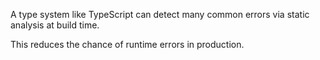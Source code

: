 A type system like TypeScript can detect many common errors via static analysis at build time.

This reduces the chance of runtime errors in production.



